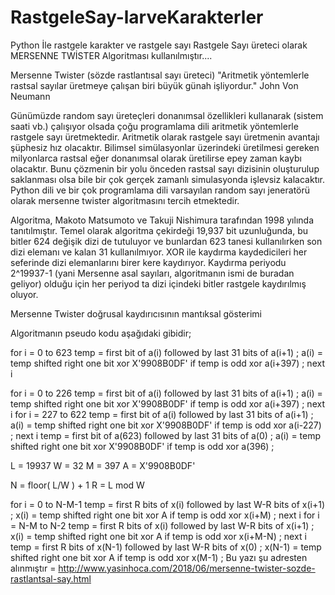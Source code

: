 # RastgeleSay-larveKarakterler
Python İle rastgele karakter ve rastgele sayı 
Rastgele Sayı üreteci olarak MERSENNE TWİSTER Algoritması kullanılmıştır....

Mersenne Twister (sözde rastlantısal sayı üreteci)
"Aritmetik yöntemlerle rastsal sayılar üretmeye çalışan biri büyük günah işliyordur."
John Von Neumann 

Günümüzde random sayı üreteçleri donanımsal özellikleri kullanarak (sistem saati vb.) çalışıyor olsada çoğu programlama dili aritmetik yöntemlerle rastgele sayı üretmektedir. Aritmetik olarak rastgele sayı üretmenin avantajı şüphesiz hız olacaktır. Bilimsel simülasyonlar üzerindeki üretilmesi gereken milyonlarca rastsal eğer donanımsal olarak üretilirse epey zaman kaybı olacaktır. Bunu çözmenin bir yolu önceden rastsal sayı dizisinin oluşturulup saklanması olsa bile bir çok gerçek zamanlı simulasyonda işlevsiz kalacaktır. Python dili ve bir çok programlama dili varsayılan random sayı jeneratörü olarak mersenne twister algoritmasını tercih etmektedir. 

Algoritma, Makoto Matsumoto ve Takuji Nishimura  tarafından 1998 yılında tanıtılmıştır. Temel olarak algoritma çekirdeği 19,937 bit uzunluğunda, bu bitler 624 değişik dizi de tutuluyor ve bunlardan 623 tanesi kullanılırken son dizi elemanı ve kalan 31 kullanılmıyor. XOR ile kaydırma kaydedicileri her seferinde dizi elemanlarını birer kere kaydırıyor. Kaydırma periyodu 2^19937-1 (yani Mersenne asal sayıları, algoritmanın ismi de buradan geliyor) olduğu için her periyod ta dizi içindeki bitler rastgele kaydırılmış oluyor.


Mersenne Twister doğrusal kaydırıcısının mantıksal gösterimi	


Algoritmanın pseudo kodu aşağıdaki gibidir;

for i = 0 to 623
  temp = first bit of a(i) followed by last 31 bits of a(i+1) ;
  a(i) = temp shifted right one bit xor
         X'9908B0DF' if temp is odd xor
         a(i+397) ;
 next i
 
for i = 0 to 226
  temp = first bit of a(i) followed by last 31 bits of a(i+1) ;
  a(i) = temp shifted right one bit xor
         X'9908B0DF' if temp is odd xor
         a(i+397) ;
 next i
 for i = 227 to 622
  temp = first bit of a(i) followed by last 31 bits of a(i+1) ;
  a(i) = temp shifted right one bit xor
         X'9908B0DF' if temp is odd xor
         a(i-227) ;
 next i
 temp = first bit of a(623) followed by last 31 bits of a(0) ;
 a(i) = temp shifted right one bit xor
        X'9908B0DF' if temp is odd xor
        a(396) ;
 
L = 19937
W = 32
M = 397
A = X'9908B0DF'
 
N = floor( L/W ) + 1
R = L mod W
 
for i = 0 to N-M-1
  temp = first R bits of x(i) followed by last W-R bits of x(i+1) ;
  x(i) = temp shifted right one bit xor
         A if temp is odd xor
         x(i+M) ;
 next i
 for i = N-M to N-2
  temp = first R bits of x(i) followed by last W-R bits of x(i+1) ;
  x(i) = temp shifted right one bit xor
         A if temp is odd xor
         x(i+M-N) ;
 next i
 temp = first R bits of x(N-1) followed by last W-R bits of x(0) ;
 x(N-1) = temp shifted right one bit xor
          A if temp is odd xor
          x(M-1) ; 
Bu yazı şu adresten alınmıştır = http://www.yasinhoca.com/2018/06/mersenne-twister-sozde-rastlantsal-say.html 

